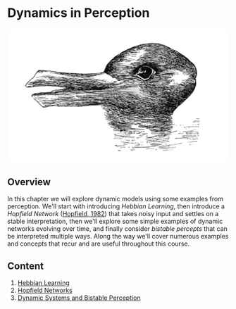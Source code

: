 # Dynamics in Perception

![duck rabbit](https://raw.githubusercontent.com/younesStrittmatter/502B/refs/heads/main/book/content/Dynamics%20in%20Perception/assets/duckrabbit.jpeg)

## Overview

In this chapter we will explore dynamic models using some examples from perception. We'll start with introducing *Hebbian Learning*, then introduce a *Hopfield Network* ([Hopfield, 1982](https://doi.org/10.1073/pnas.79.8.2554)) that takes noisy input and settles on a stable interpretation, then we'll explore some simple examples of dynamic networks evolving over time, and finally consider *bistable percepts* that can be interpreted multiple ways. Along the way we'll cover numerous examples and concepts that recur and are useful throughout this course.

## Content

1. [Hebbian Learning](notebooks/1%20Hebbian%20Learning.ipynb)
2. [Hopfield Networks](notebooks/2%20Hopfield%20Networks.ipynb)
3. [Dynamic Systems and Bistable Perception](notebooks/3%20Dynamic%20Systems%20and%20Bistable%20Perception.ipynb)